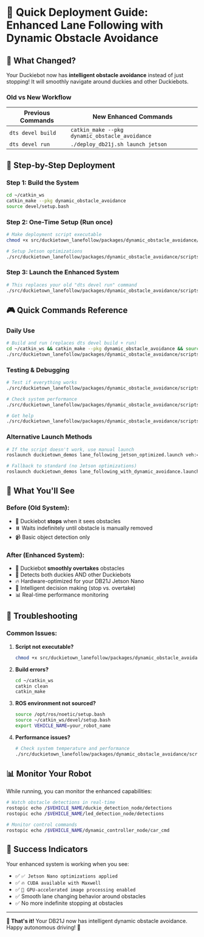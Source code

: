 # 🚀 Quick Deployment Guide: Enhanced Lane Following with Dynamic Obstacle Avoidance

## 🎯 **What Changed?**

Your Duckiebot now has **intelligent obstacle avoidance** instead of just stopping! It will smoothly navigate around duckies and other Duckiebots.

### **Old vs New Workflow**

| **Previous Commands** | **New Enhanced Commands** |
|----------------------|---------------------------|
| `dts devel build` | `catkin_make --pkg dynamic_obstacle_avoidance` |
| `dts devel run` | `./deploy_db21j.sh launch jetson` |

## 🔧 **Step-by-Step Deployment**

### **Step 1: Build the System**
```bash
cd ~/catkin_ws
catkin_make --pkg dynamic_obstacle_avoidance
source devel/setup.bash
```

### **Step 2: One-Time Setup (Run once)**
```bash
# Make deployment script executable
chmod +x src/duckietown_lanefollow/packages/dynamic_obstacle_avoidance/scripts/deploy_db21j.sh

# Setup Jetson optimizations
./src/duckietown_lanefollow/packages/dynamic_obstacle_avoidance/scripts/deploy_db21j.sh setup
```

### **Step 3: Launch the Enhanced System**
```bash
# This replaces your old "dts devel run" command
./src/duckietown_lanefollow/packages/dynamic_obstacle_avoidance/scripts/deploy_db21j.sh launch jetson
```

## 🎮 **Quick Commands Reference**

### **Daily Use**
```bash
# Build and run (replaces dts devel build + run)
cd ~/catkin_ws && catkin_make --pkg dynamic_obstacle_avoidance && source devel/setup.bash
./src/duckietown_lanefollow/packages/dynamic_obstacle_avoidance/scripts/deploy_db21j.sh launch jetson
```

### **Testing & Debugging**
```bash
# Test if everything works
./src/duckietown_lanefollow/packages/dynamic_obstacle_avoidance/scripts/deploy_db21j.sh test

# Check system performance
./src/duckietown_lanefollow/packages/dynamic_obstacle_avoidance/scripts/deploy_db21j.sh info

# Get help
./src/duckietown_lanefollow/packages/dynamic_obstacle_avoidance/scripts/deploy_db21j.sh help
```

### **Alternative Launch Methods**
```bash
# If the script doesn't work, use manual launch
roslaunch duckietown_demos lane_following_jetson_optimized.launch veh:=$VEHICLE_NAME

# Fallback to standard (no Jetson optimizations)
roslaunch duckietown_demos lane_following_with_dynamic_avoidance.launch veh:=$VEHICLE_NAME
```

## 🎯 **What You'll See**

### **Before (Old System):**
- 🛑 Duckiebot **stops** when it sees obstacles
- ⏸️ Waits indefinitely until obstacle is manually removed
- 📹 Basic object detection only

### **After (Enhanced System):**
- 🚗 Duckiebot **smoothly overtakes** obstacles  
- 🎯 Detects both duckies AND other Duckiebots
- 🔥 Hardware-optimized for your DB21J Jetson Nano
- 🧠 Intelligent decision making (stop vs. overtake)
- 📊 Real-time performance monitoring

## 🚨 **Troubleshooting**

### **Common Issues:**

1. **Script not executable?**
   ```bash
   chmod +x src/duckietown_lanefollow/packages/dynamic_obstacle_avoidance/scripts/deploy_db21j.sh
   ```

2. **Build errors?**
   ```bash
   cd ~/catkin_ws
   catkin clean
   catkin_make
   ```

3. **ROS environment not sourced?**
   ```bash
   source /opt/ros/noetic/setup.bash
   source ~/catkin_ws/devel/setup.bash
   export VEHICLE_NAME=your_robot_name
   ```

4. **Performance issues?**
   ```bash
   # Check system temperature and performance
   ./src/duckietown_lanefollow/packages/dynamic_obstacle_avoidance/scripts/deploy_db21j.sh info
   ```

## 📊 **Monitor Your Robot**

While running, you can monitor the enhanced capabilities:

```bash
# Watch obstacle detections in real-time
rostopic echo /$VEHICLE_NAME/duckie_detection_node/detections
rostopic echo /$VEHICLE_NAME/led_detection_node/detections

# Monitor control commands
rostopic echo /$VEHICLE_NAME/dynamic_controller_node/car_cmd
```

## 🎉 **Success Indicators**

Your enhanced system is working when you see:
- ✅ `✅ Jetson Nano optimizations applied`
- ✅ `🔥 CUDA available with Maxwell`  
- ✅ `🚀 GPU-accelerated image processing enabled`
- ✅ Smooth lane changing behavior around obstacles
- ✅ No more indefinite stopping at obstacles

---

**🎯 That's it!** Your DB21J now has intelligent dynamic obstacle avoidance. Happy autonomous driving! 🤖 